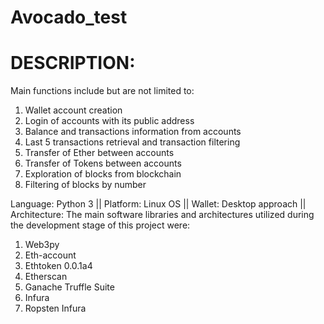 # Avocado_test

#  DESCRIPTION:

 Main functions include but are not limited to:
 1) Wallet account creation
 2) Login of accounts with its public address
 3) Balance and transactions information from accounts
 4) Last 5 transactions retrieval and transaction filtering
 5) Transfer of Ether between accounts
 6) Transfer of Tokens between accounts
 7) Exploration of blocks from blockchain
 8) Filtering of blocks by number

Language: Python 3 ||
Platform: Linux OS ||
Wallet: Desktop approach ||
Architecture:
The main software libraries and architectures utilized during the development stage of this
project were:
1) Web3py
2) Eth-account
3) Ethtoken 0.0.1a4
4) Etherscan
5) Ganache Truffle Suite
6) Infura
7) Ropsten Infura






